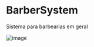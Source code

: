 # BarberSystem
Sistema para barbearias em geral

![image](https://github.com/DEBUTY/BarberSystem/assets/28605009/0658b950-7802-4964-b5cd-8abd4cd02e77)
